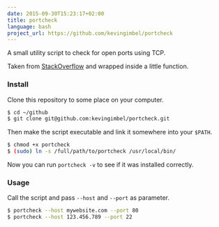 ```yaml
---
date: 2015-09-30T15:23:17+02:00
title: portcheck
language: bash
project_url: https://github.com/kevingimbel/portcheck
---
```

A small utility script to check for open ports using TCP.

Taken from [StackOverflow](http://stackoverflow.com/a/35337930/2777153) and wrapped inside a little function.

### Install
Clone this repository to some place on your computer.

```bash
$ cd ~/github
$ git clone git@github.com:kevingimbel/portcheck.git
```

Then make the script executable and link it somewhere into your `$PATH`.

```bash
$ chmod +x portcheck
$ (sudo) ln -s /full/path/to/portcheck /usr/local/bin/
```

Now you can run `portcheck -v` to see if it was installed correctly.

### Usage
Call the script and pass `--host` and `--port` as parameter.

```bash
$ portcheck --host mywebsite.com --port 80
$ portcheck --host 123.456.789 --port 22
```
